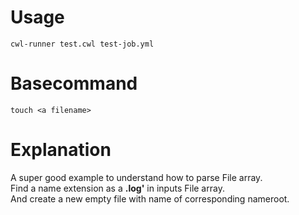 
# Usage
```
cwl-runner test.cwl test-job.yml
```

# Basecommand
```
touch <a filename>
```
# Explanation
A super good example to understand how to parse File array.  
Find a name extension as a **.log'** in inputs File array.  
And create a new empty file with name of corresponding nameroot.  



